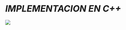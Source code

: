 # ***IMPLEMENTACION EN C++***
![](https://github.com/Yhu-berry/evaluacion_conocimientos_u01/assets/173010017/bbcd34a2-0483-48bd-99fc-94cd800cd03b)
